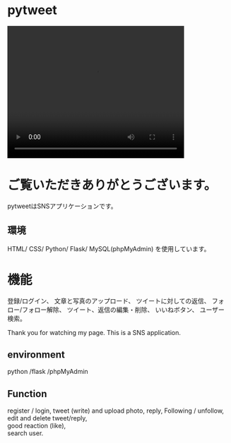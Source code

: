 # pytweet 

<video src="static/assets/Pytweet.mp4" controls autoplay width="400px" height="300px"></video>

# ご覧いただきありがとうございます。
pytweetはSNSアプリケーションです。

## 環境
HTML/ CSS/ Python/ Flask/ MySQL(phpMyAdmin) を使用しています。

# 機能
 登録/ログイン、
 文章と写真のアップロード、
 ツイートに対しての返信、
 フォロー/フォロー解除、
 ツイート、返信の編集・削除、
 いいねボタン、
 ユーザー検索。


Thank you for watching my page.
This is a SNS application.

## environment 
 python /flask /phpMyAdmin

## Function 
register / login, 
tweet (write) and upload photo, 
reply, 
Following / unfollow,  
edit and delete tweet/reply,  
good reaction (like),  
search user. 


 
  
  
  
